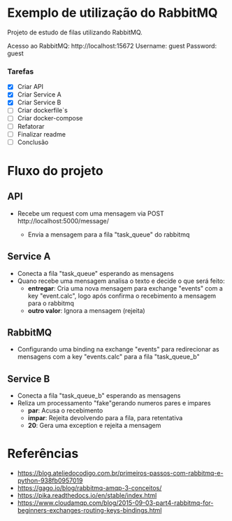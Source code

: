 # Exemplo de utilização do RabbitMQ

Projeto de estudo de filas utilizando RabbitMQ.

Acesso ao RabbitMQ: http://localhost:15672
Username: guest
Password: guest

### Tarefas

- [x] Criar API
- [x] Criar Service A
- [x] Criar Service B
- [ ] Criar dockerfile`s
- [ ] Criar docker-compose
- [ ] Refatorar
- [ ] Finalizar readme
- [ ] Conclusão

# Fluxo do projeto

## API

- Recebe um request com uma mensagem via POST http://localhost:5000/message/<msg>
  - Envia a mensagem para a fila "task_queue" do rabbitmq

## Service A

- Conecta a fila "task_queue" esperando as mensagens
- Quano recebe uma mensagem analisa o texto e decide o que será feito:
  - **entregar**: Cria uma nova mensagem para exchange "events" com a key "event.calc", logo após confirma o recebimento a mensagem para o rabbitmq
  - **outro valor**: Ignora a mensagem (rejeita)

## RabbitMQ

- Configurando uma binding na exchange "events" para redirecionar as mensagens com a key "events.calc" para a fila "task_queue_b"

## Service B

- Conecta a fila "task_queue_b" esperando as mensagens
- Reliza um processamento "fake"gerando numeros pares e impares
  - **par**: Acusa o recebimento
  - **impar**: Rejeita devolvendo para a fila, para retentativa
  - **20**: Gera uma exception e rejeita a mensagem

# Referências

- https://blog.ateliedocodigo.com.br/primeiros-passos-com-rabbitmq-e-python-938fb0957019
- https://gago.io/blog/rabbitmq-amqp-3-conceitos/
- https://pika.readthedocs.io/en/stable/index.html
- https://www.cloudamqp.com/blog/2015-09-03-part4-rabbitmq-for-beginners-exchanges-routing-keys-bindings.html
